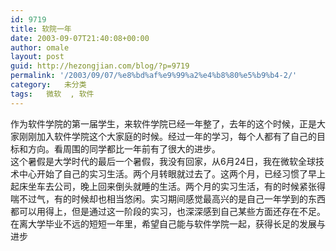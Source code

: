 ```yaml
---
id: 9719
title: 软院一年
date: 2003-09-07T21:40:08+00:00
author: omale
layout: post
guid: http://hezongjian.com/blog/?p=9719
permalink: '/2003/09/07/%e8%bd%af%e9%99%a2%e4%b8%80%e5%b9%b4-2/'
category:   未分类
tags:   微软  , 软件
---
```

作为软件学院的第一届学生，来软件学院已经一年整了，去年的这个时候，正是大家刚刚加入软件学院这个大家庭的时候。经过一年的学习，每个人都有了自己的目标和方向。看周围的同学都比一年前有了很大的进步。  
这个暑假是大学时代的最后一个暑假，我没有回家，从6月24日，我在微软全球技术中心开始了自己的实习生活。两个月转眼就过去了。这两个月，已经习惯了早上起床坐车去公司，晚上回来倒头就睡的生活。两个月的实习生活，有的时候紧张得喘不过气，有的时候却也相当悠闲。实习期间感觉最高兴的是自己一年学到的东西都可以用得上，但是通过这一阶段的实习，也深深感到自己某些方面还存在不足。  
在离大学毕业不远的短短一年里，希望自己能与软件学院一起，获得长足的发展与进步
